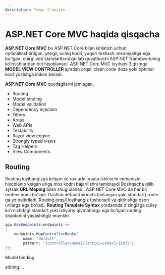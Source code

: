 ```yaml
---
description: Temur G'aniyev
---
```


# ASP.NET Core MVC haqida qisqacha

**ASP.NET Core MVC** bu ASP.NET Core bilan ishlatish uchun optimallashtirilgan, yengil, ochiq kodli, yuqori testlash imkoniyatiga ega bo'lgan, ohirgi veb standartlarni qo'lab quvatlovchi ASP.NET frameworkning ko'rnishlaridan biri hisoblanadi. ASP.NET Core MVC loyihani 3 qismga **MODEL VIEW CONTROLLER** ajratish orqali clean code \(toza yoki optimal kod\) yozishga imkon beradi.

**ASP.NET Core MVC** quydagilarni jamlagan.

* Routing
* Model binding
* Model validation
* Dependency injection
* Filters
* Areas
* Web APIs
* Testability
* Razor view engine
* Strongly typed views
* Tag Helpers
* View Components

## Routing

Routing loyihangizga kelgan so'rov urlni qayta ishlovchi mehanizm hisoblanib kelgan urlga mos kodni bajarilishni taminlaydi Boshqacha qilib aytsak **URL Maping** bilan shug'ulanadi. ASP.NET Core MVC da har bir routeni nomi bo'ladi. Dastlab default\(birinchi tanlangan yoki standart\) route ga yo'naltiriladi. Routing orqali loyihangiz tushunarli va qidirishga oson urllarga ega bo'ladi. **Routing Template Syntax** yordamida o'zingizga qulay ko'rnishdagi standart yoki ixtiyoriy qiymatlarga ega bo'lgan routing shablonini yasashingiz mumkin.

```csharp
app.UseEndpoints(endpoints =>
{
    endpoints.MapControllerRoute(
        name: "default",
        pattern: "{controller=Home}/{action=Index}/{id?}");
});
```

Model binding

editing....

